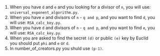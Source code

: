 1. When you have `d` and `e` and you looking for a divisor of `n`, you will use: `universal_exponent_algorithm.py`.
2. When you have `e` and divisors of `n` - `q and p`, and you want to find `d`, you will use: `RSA_calc_key.py`.
3. When you have `d` and divisors of `n` - `q and p`, and you want to find `e`, you will use: `RSA_calc_key.py`.
4. When you are asked to find the secret `(d)` or public `(e)` key by Euclid you should put `phi` and `e` or `d`.
5. In number_of_creators.py you shuld use `(p-1)`.